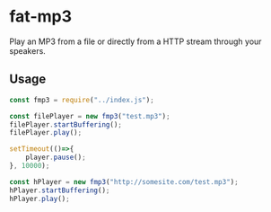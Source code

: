 # fat-mp3

Play an MP3 from a file or directly from a HTTP stream through your speakers.

## Usage

```js
const fmp3 = require("../index.js");

const filePlayer = new fmp3("test.mp3");
filePlayer.startBuffering();
filePlayer.play();

setTimeout(()=>{
	player.pause();
}, 10000);

const hPlayer = new fmp3("http://somesite.com/test.mp3");
hPlayer.startBuffering();
hPlayer.play();

```